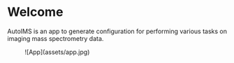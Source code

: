 # Welcome

AutoIMS is an app to generate configuration for performing various tasks on imaging mass spectrometry data.

<figure markdown>
  ![App](assets/app.jpg)
</figure>